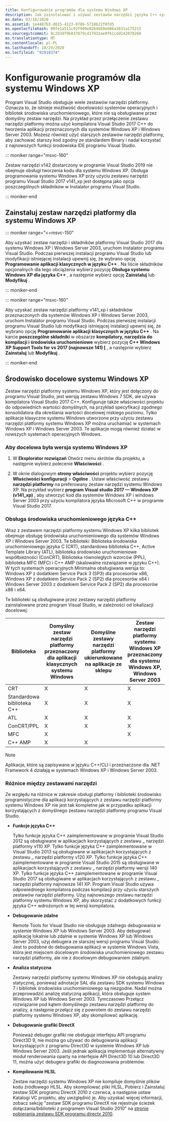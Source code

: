 ```yaml
---
title: Konfigurowanie programów dla systemu Windows XP
description: Jak zainstalować i używać zestawów narzędzi języka C++ systemu Windows XP w programie Visual Studio.
ms.date: 03/16/2020
ms.assetid: 1e4487b3-d815-4123-878b-5718b22f0fd5
ms.openlocfilehash: 09fe1a511c92f999e02646b9e606a3631a175215
ms.sourcegitcommit: 9c2b3df9b837879cd17932ae9f61cdd142078260
ms.translationtype: MT
ms.contentlocale: pl-PL
ms.lasthandoff: 10/29/2020
ms.locfileid: "92919374"
---
```

# <a name="configuring-programs-for-windows-xp"></a>Konfigurowanie programów dla systemu Windows XP

Program Visual Studio obsługuje wiele zestawów narzędzi platformy. Oznacza to, że istnieje możliwość docelowości systemów operacyjnych i bibliotek środowiska uruchomieniowego, które nie są obsługiwane przez domyślny zestaw narzędzi. Na przykład przez przełączenie zestawu narzędzi platformy można użyć kompilatora Visual Studio 2017 C++ do tworzenia aplikacji przeznaczonych dla systemów Windows XP i Windows Server 2003. Możesz również użyć starszych zestawów narzędzi platformy, aby zachować starszy kod zgodny ze standardem Binary i nadal korzystać z najnowszych funkcji środowiska IDE programu Visual Studio.

::: moniker range="msvc-160"

Zestaw narzędzi v142 dostarczony w programie Visual Studio 2019 nie obejmuje obsługi tworzenia kodu dla systemu Windows XP. Obsługa programowania systemu Windows XP przy użyciu zestawu narzędzi programu Visual Studio 2017 v141_xp jest dostępna jako opcja poszczególnych składników w Instalator programu Visual Studio.

::: moniker-end

## <a name="install-the-windows-xp-platform-toolset"></a>Zainstaluj zestaw narzędzi platformy dla systemu Windows XP

::: moniker range="<=msvc-150"

Aby uzyskać zestaw narzędzi i składników platformy Visual Studio 2017 dla systemu Windows XP i Windows Server 2003, uruchom Instalator programu Visual Studio. Podczas pierwszej instalacji programu Visual Studio lub modyfikacji istniejącej instalacji upewnij się, że wybrano opcję **Programowanie aplikacji klasycznych w języku C++** . Na liście składników opcjonalnych dla tego obciążenia wybierz pozycję **Obsługa systemu Windows XP dla języka C++** , a następnie wybierz opcję **Zainstaluj** lub **Modyfikuj** .

::: moniker-end

::: moniker range="msvc-160"

Aby uzyskać zestaw narzędzi platformy v141_xp i składników przeznaczonych dla systemów Windows XP i Windows Server 2003, uruchom Instalator programu Visual Studio. Podczas pierwszej instalacji programu Visual Studio lub modyfikacji istniejącej instalacji upewnij się, że wybrano opcję **Programowanie aplikacji klasycznych w języku C++** . Na karcie **poszczególne składniki** w obszarze **kompilatory, narzędzia do kompilacji i środowiska uruchomieniowe** wybierz pozycję **C++ Windows XP Support Tools for vs 2017 (najnowsze 141) \[** , a następnie wybierz **Zainstaluj** lub **Modyfikuj** .

::: moniker-end

## <a name="windows-xp-targeting-experience"></a>Środowisko docelowe systemu Windows XP

Zestaw narzędzi platformy systemu Windows XP, który jest dołączony do programu Visual Studio, jest wersją zestawu Windows 7 SDK, ale używa kompilatora Visual Studio 2017 C++. Konfiguruje także właściwości projektu do odpowiednich wartości domyślnych, na przykład specyfikacji zgodnego konsolidatora dla określania wartości docelowej niskiego poziomu. Tylko aplikacje klasyczne systemu Windows utworzone przy użyciu zestawu narzędzi platformy systemu Windows XP można uruchamiać w systemach Windows XP i Windows Server 2003. Te aplikacje mogą również działać w nowszych systemach operacyjnych Windows.

### <a name="to-target-windows-xp"></a>Aby docelowa była wersja systemu Windows XP

1. W **Eksplorator rozwiązań** Otwórz menu skrótów dla projektu, a następnie wybierz polecenie **Właściwości** .

1. W oknie dialogowym **strony właściwości** projektu wybierz pozycję **Właściwości konfiguracji**  >  **Ogólne** . Ustaw właściwość zestawu **narzędzi platformy** na preferowany zestaw narzędzi systemu Windows XP. Na przykład wybierz **program Visual studio 2017 — Windows XP (v141_xp)** , aby utworzyć kod dla systemów Windows XP i windows Server 2003 przy użyciu kompilatora języka Microsoft C++ w programie Visual Studio 2017.

### <a name="c-runtime-support"></a>Obsługa środowiska uruchomieniowego języka C++

Wraz z zestawem narzędzi platformy systemu Windows XP kilka bibliotek obejmuje obsługę środowiska uruchomieniowego dla systemów Windows XP i Windows Server 2003. Te biblioteki: Biblioteka środowiska uruchomieniowego języka C (CRT), standardowa biblioteka C++, Active Template Library (ATL), biblioteka środowisko uruchomieniowe współbieżności (ConCRT), Biblioteka równoległych wzorców (PPL), biblioteka MFC (MFC) i C++ AMP (skalowalne rozwiązanie w języku C++). W tych systemach operacyjnych Minimalna obsługiwana wersja to: Windows XP z dodatkiem Service Pack 3 (SP3) dla procesorów x86, Windows XP z dodatkiem Service Pack 2 (SP2) dla procesorów x64 i Windows Server 2003 z dodatkiem Service Pack 2 (SP2) dla procesorów x86 i x64.

Te biblioteki są obsługiwane przez zestawy narzędzi platformy zainstalowane przez program Visual Studio, w zależności od lokalizacji docelowej:

|Biblioteka|Domyślny zestaw narzędzi platformy przeznaczony dla aplikacji klasycznych systemu Windows|Domyślne zestawy narzędzi platformy ukierunkowane na aplikacje ze sklepu|Zestaw narzędzi platformy systemu Windows XP przeznaczony dla systemu Windows XP, Windows Server 2003|
|---|---|---|---|
|CRT|X|X|X|
|Standardowa biblioteka C++|X|X|X|
|ATL|X|X|X|
|ConCRT/PPL|X|X|X|
|MFC|X||X|
|C++ AMP|X|X||

> [!NOTE]
> Aplikacje, które są zapisywane w języku C++/CLI i przeznaczone dla .NET Framework 4 działają w systemach Windows XP i Windows Server 2003.

### <a name="differences-between-the-toolsets"></a>Różnice między zestawami narzędzi

Ze względu na różnice w zakresie obsługi platformy i biblioteki środowisko programistyczne dla aplikacji korzystających z zestawu narzędzi platformy systemu Windows XP nie jest tak kompletne jak w przypadku aplikacji korzystających z domyślnego zestawu narzędzi platformy programu Visual Studio.

- **Funkcje języka C++**

   Tylko funkcje języka C++ zaimplementowane w programie Visual Studio 2012 są obsługiwane w aplikacjach korzystających z zestawu \_ narzędzi platformy v110 XP. Tylko funkcje języka C++ zaimplementowane w Visual Studio 2013 są obsługiwane w aplikacjach korzystających z zestawu \_ narzędzi platformy v120 XP. Tylko funkcje języka C++ zaimplementowane w programie Visual Studio 2015 są obsługiwane w aplikacjach korzystających z zestawu \_ narzędzi platformy wersji 140 XP. Tylko funkcje języka C++ zaimplementowane w programie Visual Studio 2017 są obsługiwane w aplikacjach korzystających z zestawu \_ narzędzi platformy najnowsze 141 XP. Program Visual Studio używa odpowiedniego kompilatora podczas kompilacji przy użyciu starszych zestawów narzędzi platformy. Użyj najnowszego zestawu narzędzi platformy systemu Windows XP, aby skorzystać z dodatkowych funkcji języka C++ wdrożonych w tej wersji kompilatora.

- **Debugowanie zdalne**

   Remote Tools for Visual Studio nie obsługuje zdalnego debugowania w systemie Windows XP lub Windows Server 2003. Aby debugować aplikację lokalnie lub zdalnie w systemie Windows XP lub Windows Server 2003, użyj debugera ze starszej wersji programu Visual Studio. Jest to podobne do debugowania aplikacji w systemie Windows Vista, która jest miejscem docelowym środowiska uruchomieniowego zestawu narzędzi platformy, ale nie z docelowym debugowaniem zdalnym.

- **Analiza statyczna**

   Zestawy narzędzi platformy systemu Windows XP nie obsługują analizy statycznej, ponieważ adnotacje SAL dla zestawu SDK systemu Windows 7 i bibliotek środowiska uruchomieniowego są niezgodne. Nadal można przeprowadzić analizę statyczną aplikacji, która obsługuje system Windows XP lub Windows Server 2003. Tymczasowo Przełącz rozwiązanie pod kątem domyślnego zestawu narzędzi platformy do analizy, a następnie przełącz się z powrotem do zestawu narzędzi platformy systemu Windows XP, aby skompilować aplikację.

- **Debugowanie grafiki DirectX**

   Ponieważ debuger grafiki nie obsługuje interfejsu API programu Direct3D 9, nie można go używać do debugowania aplikacji korzystających z programu Direct3D w systemie Windows XP lub Windows Server 2003. Jeśli jednak aplikacja implementuje alternatywny moduł renderowania oparty na interfejsie API Direct3D 10 lub Direct3D 11, można użyć debugera grafiki do diagnozowania problemów.

- **Kompilowanie HLSL**

   Zestaw narzędzi systemu Windows XP nie kompiluje domyślnie plików kodu źródłowego HLSL. Aby skompilować pliki HLSL, Pobierz i Zainstaluj zestaw SDK programu DirectX 2010 z czerwca, a następnie ustaw Katalogi VC projektu, aby uwzględnić je. Aby uzyskać więcej informacji, zobacz sekcję "zestaw SDK programu DirectX nie rejestruje ścieżek dołączania/biblioteki z programem Visual Studio 2010" na [stronie pobierania zestawu SDK programu directx 2010](https://www.microsoft.com/download/details.aspx?displaylang=en&id=6812).

